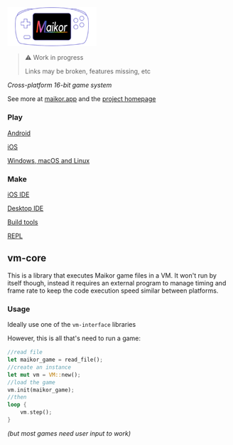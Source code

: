 <img alt="Maikor" src="https://github.com/MaikorAppPublic/.github/raw/main/profile/controller_with_logo_blue.png?raw=true" width="200">

>⚠️ Work in progress
>
> Links may be broken, features missing, etc

*Cross-platform 16-bit game system*

See more at [maikor.app](https://maikor.app) and the [project homepage](https://github.com/MaikorAppPublic)

### Play

[Android](https://github.com/MaikorAppPublic/android-app)

[iOS](https://github.com/MaikorAppPublic/ios-app)

[Windows, macOS and Linux](https://github.com/MaikorAppPublic/desktop-app)

### Make

[iOS IDE](https://github.com/MaikorAppPublic/ios-app)

[Desktop IDE](https://github.com/MaikorAppPublic/desktop-ide)

[Build tools](https://github.com/MaikorAppPublic/build-tools)

[REPL](https://play.vm.maikor.app)

## vm-core

This is a library that executes Maikor game files in a VM. It won't run by itself though, instead it requires an external program to manage timing and frame rate to keep the code execution speed similar between platforms.

### Usage

Ideally use one of the `vm-interface` libraries

However, this is all that's need to run a game:
```rust
//read file
let maikor_game = read_file();
//create an instance
let mut vm = VM::new();
//load the game
vm.init(maikor_game); 
//then
loop {
    vm.step();
}
```
*(but most games need user input to work)*
